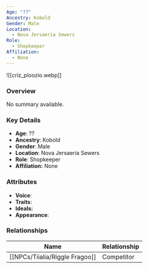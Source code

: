 ```yaml
---
Age: "??"
Ancestry: Kobold
Gender: Male
Location:
  - Nova Jersaeria Sewers
Role:
  - Shopkeeper
Affiliation:
  - None
---
```


![[criz_ploozio.webp]]

### Overview
No summary available.

### Key Details
- **Age**: ??
- **Ancestry**: Kobold
- **Gender**: Male
- **Location**: Nova Jersaeria Sewers
- **Role**: Shopkeeper
- **Affiliation:** None

### Attributes
- **Voice**: 
- **Traits**: 
- **Ideals:** 
- **Appearance**:

### Relationships

| Name              | Relationship |
| ----------------- | ------------ |
| [[NPCs/Tiialia/Riggle Fragoo]] | Competitor   |
